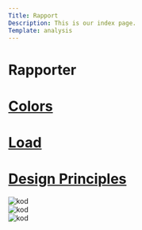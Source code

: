 ```yaml
---
Title: Rapport
Description: This is our index page.
Template: analysis
---
```


<h1> Rapporter </h1>
<div class="link-color">
    <h1><a href="%base_url%?analysis/01_colors"aria-label="Colors">Colors</a></h1>
</div>

<div class="link-load">
    <h1><a href="%base_url%?analysis/02_load" aria-label="Load">Load</a></h1>
</div>

<div class="link-design-principles">
     <h1><a href="%base_url%?analysis/03_design_principles" aria-label="Design Principles">Design Principles</a></h1>
</div>

<div class="img-kod1">
    <img src="%base_url%/image/kod3.jpg" alt="kod">
</div>

<div class="img-kod2">
    <img src="%base_url%/image/kod2.jpg" alt="kod">
</div>

<div class="img-kod3">
    <img src="%base_url%/image/kod.jpg" alt="kod">
</div>

<div class="box-decoration">
</div>

<div class="box-decoration2">
</div>


